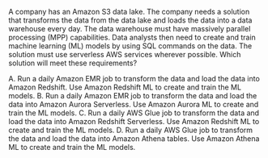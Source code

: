 A company has an Amazon S3 data lake. The company needs a solution that transforms the data from the data lake and loads the data into a data warehouse every day. The data warehouse must have massively parallel processing (MPP) capabilities. Data analysts then need to create and train machine learning (ML) models by using SQL commands on the data. The solution must use serverless AWS services wherever possible. Which solution will meet these requirements? 

A. Run a daily Amazon EMR job to transform the data and load the data into Amazon Redshift. Use Amazon Redshift ML to create and train the ML models. 
B. Run a daily Amazon EMR job to transform the data and load the data into Amazon Aurora Serverless. Use Amazon Aurora ML to create and train the ML models. 
C. Run a daily AWS Glue job to transform the data and load the data into Amazon Redshift Serverless. Use Amazon Redshift ML to create and train the ML models. 
D. Run a daily AWS Glue job to transform the data and load the data into Amazon Athena tables. Use Amazon Athena ML to create and train the ML models.